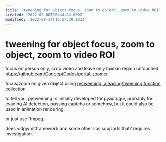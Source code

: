 ```yaml
---
title: 'tweening for object focus, zoom to object, zoom to video ROI'
created: '2022-08-08T06:44:24.000Z'
modified: '2022-08-14T16:57:30.103Z'
---
```


# tweening for object focus, zoom to object, zoom to video ROI

focus on person only, crop video and leave only human region untouched:
https://github.com/ConceptCodes/portal-zoomer

focus/zoom on given object using [pytweening, a easing/tweening function collection](https://pypi.org/project/pytweening/).

to tell you, pytweening is initially developed for pyautogui, probably for evading AI detection, passing captcha or somehow, but it could also be used in animation rendering.

or just use ffmpeg.

does vidpy/mltframework and some other libs supports that? requires investigation.
